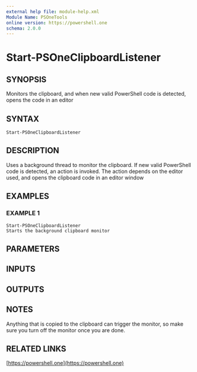 ```yaml
---
external help file: module-help.xml
Module Name: PSOneTools
online version: https://powershell.one
schema: 2.0.0
---
```


# Start-PSOneClipboardListener

## SYNOPSIS
Monitors the clipboard, and when new valid PowerShell code is detected, opens the code in an editor

## SYNTAX

```
Start-PSOneClipboardListener
```

## DESCRIPTION
Uses a background thread to monitor the clipboard.
If new valid PowerShell code is detected, an action is invoked.
The action depends on the editor used, and opens the clipboard code in an editor window

## EXAMPLES

### EXAMPLE 1
```
Start-PSOneClipboardListener
Starts the background clipboard monitor
```

## PARAMETERS

## INPUTS

## OUTPUTS

## NOTES
Anything that is copied to the clipboard can trigger the monitor, so make sure you turn off the monitor once you are done.

## RELATED LINKS

[https://powershell.one](https://powershell.one)

